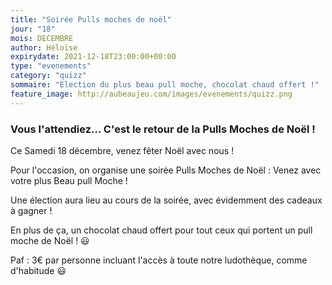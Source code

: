 ```yaml
---
title: "Soirée Pulls moches de noël"
jour: "18"
mois: DECEMBRE
author: Héloïse
expirydate: 2021-12-18T23:00:00+00:00
type: "evenements"
category: "quizz"
sommaire: "Election du plus beau pull moche, chocolat chaud offert !"
feature_image: http://aubeaujeu.com/images/evenements/quizz.png
---
```

### Vous l'attendiez... C'est le retour de la Pulls Moches de Noël !

Ce Samedi 18 décembre, venez fêter Noël avec nous !

Pour l'occasion, on organise une soirée Pulls Moches de Noël : Venez avec votre plus Beau pull Moche !

Une élection aura lieu au cours de la soirée, avec évidemment des cadeaux à gagner !

En plus de ça, un chocolat chaud offert pour tout ceux qui portent un pull moche de Noël ! 😃

Paf : 3€ par personne incluant l'accès à toute notre ludothèque, comme d'habitude 😃
